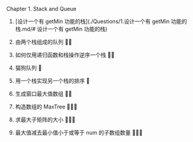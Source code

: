 Chapter 1. Stack and Queue

1. [设计一个有 getMin 功能的栈](./Questions/1.设计一个有 getMin 功能的栈.md/# 设计一个有 getMin 功能的栈) 

2. 由两个栈组成的队列 :balloon::balloon:

3. 如何仅用递归函数和栈操作逆序一个栈 :balloon::balloon:

4. 猫狗队列 :balloon:

5. 用一个栈实现另一个栈的排序 :balloon:

6. 生成窗口最大值数组 :balloon::balloon:

7. 构造数组的 MaxTree :balloon::balloon::balloon:

8. 求最大子矩阵的大小 :balloon::balloon::balloon:

9. 最大值减去最小值小于或等于 num 的子数组数量 :balloon::balloon::balloon:

